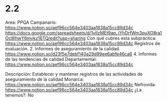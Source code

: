 # 2.2

Area: PPQA
Campanario: 
https://www.notion.so/aef96cc564e3403aa1838a15cc89d34c 
https://docs.google.com/spreadsheets/d/1vIIzMEt9ap_jYhDrfWm3puXO8ra1OcWhwY6mvkz16TQ/edit?usp=sharing
Con qué cubres esta subpráctica: https://www.notion.so/aef96cc564e3403aa1838a15cc89d34c 
Registros de evaluación.
2. Informes de aseguramiento de la calidad.
https://www.notion.so/d23f5e7debf140a29d99ee6abfe46ca6
4. Informes de las tendencias de calidad
Departamental: https://www.notion.so/aef96cc564e3403aa1838a15cc89d34c 

Descripción: Establecer y mantener registros de las actividades de aseguramiento de la calidad
Monarca: 
https://www.notion.so/aef96cc564e3403aa1838a15cc89d34c 
Nefrovida: 
https://www.notion.so/aef96cc564e3403aa1838a15cc89d34c 
¿La tenemos?: No